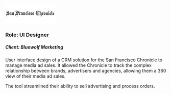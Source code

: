 ![Bluewolf](/assets/images/logo_chron.png)

### Role: UI Designer ###
##### Client: Bluewolf Marketing ####

User interface design of a CRM solution for the San Francisco Chronicle to manage media ad sales. It allowed the Chronicle to track the complex relationship between brands, advertisers and agencies, allowing them a 360 view of their media ad sales.

The tool streamlined their ability to sell advertising and process orders.
